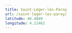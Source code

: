 ```yaml
---
title: Saint-Léger-lès-Paray
url: /saint-leger-les-paray/
latitude: 46.4849
longitude: 4.11462
---
```


